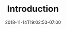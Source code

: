 ---
title: 'Introduction'
date: 2018-11-14T19:02:50-07:00
draft: false
weight: 1
extensions:
    - katex
---
